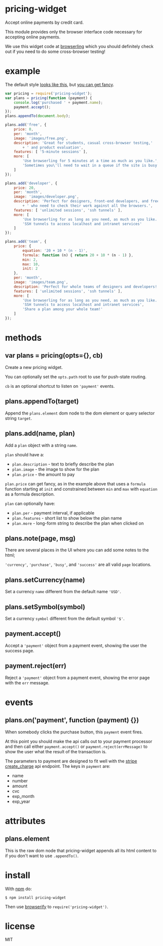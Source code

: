 # pricing-widget

Accept online payments by credit card.

This module provides only the browser interface code necessary for accepting
online payments.

We use this widget code at [browserling](http://browserling.com/) which you
should definitely check out if you need to do some cross-browser testing!

# example

The default style [looks like this](https://substack.net/projects/pricing-widget/basic),
but
[you can get fancy](http://substack.net/projects/pricing-widget/browserling/).

``` js
var pricing = require('pricing-widget');
var plans = pricing(function (payment) {
    console.log('purchased ' + payment.name);
    payment.accept();
});
plans.appendTo(document.body);

plans.add('free', {
    price: 0,
    per: 'month',
    image: 'images/free.png',
    description: 'Great for students, casual cross-browser testing,'
        + ' and product evaluation',
    features: [ '5-minute sessions' ],
    more: [
        'Use browserling for 5 minutes at a time as much as you like.',
        'Sometimes you\'ll need to wait in a queue if the site is busy.'
    ]
});

plans.add('developer', {
    price: 20,
    per: 'month',
    image: 'images/developer.png',
    description: 'Perfect for designers, front-end developers, and freelancers'
        + ' who need to check their work against all the browsers.',
    features: [ 'unlimited sessions', 'ssh tunnels' ],
    more: [
        'Use browserling for as long as you need, as much as you like.',
        'SSH tunnels to access localhost and intranet services'
    ]
});

plans.add('team', {
    price: {
        equation: '20 + 10 * (n - 1)',
        formula: function (n) { return 20 + 10 * (n - 1) },
        min: 2,
        max: 10,
        init: 2
    },
    per: 'month',
    image: 'images/team.png',
    description: 'Perfect for whole teams of designers and developers!',
    features: [ 'unlimited sessions', 'ssh tunnels' ],
    more: [
        'Use browserling for as long as you need, as much as you like.',
        'SSH tunnels to access localhost and intranet services',
        'Share a plan among your whole team!'
    ]
});
```
# methods

## var plans = pricing(opts={}, cb)

Create a new pricing widget.

You can optionally set the `opts.path` root to use for push-state routing.

`cb` is an optional shortcut to listen on `'payment'` events.

## plans.appendTo(target)

Append the `plans.element` dom node to the dom element or query selector string
`target`.

## plans.add(name, plan)

Add a `plan` object with a string `name`.

`plan` should have a:

* `plan.description` - text to briefly describe the plan
* `plan.image` - the image to show for the plan
* `plan.price` - the amount to pay

`plan.price` can get fancy, as in the example above that uses a `formula`
function starting at `init` and constrained between `min` and `max` with
`equation` as a formula description.


`plan` can optionally have:

* `plan.per` - payment interval, if applicable
* `plan.features` - short list to show below the plan name
* `plan.more` - long-form string to describe the plan when clicked on

## plans.note(page, msg)

There are several places in the UI where you can add some notes to the html;

`'currency'`, `'purchase'`, `'busy'`, and `'success'` are all valid `page`
locations.

## plans.setCurrency(name)

Set a currency `name` different from the default name `'USD'`.

## plans.setSymbol(symbol)

Set a currency `symbol` different from the default symbol `'$'`.

## payment.accept()

Accept a `'payment'` object from a payment event, showing the user the success
page.

## payment.reject(err)

Reject a `'payment'` object from a payment event, showing the error page with
the `err` message.

# events

## plans.on('payment', function (payment) {})

When somebody clicks the purchase button, this `payment` event fires.

At this point you should make the api calls out to your payment processor and
then call either `payment.accept()` or `payment.reject(errMessage)` to show the
user what the result of the transaction is.

The parameters to payment are designed to fit well with the
[stripe create_charge](https://stripe.com/docs/api#create_charge) api endpoint.
The keys in `payment` are:

* name
* number
* amount
* cvc
* exp_month
* exp_year

# attributes

## plans.element

This is the raw dom node that pricing-widget appends all its html content to if
you don't want to use `.appendTo()`.

# install

With [npm](https://npmjs.org) do:

```
$ npm install pricing-widget
```

Then use [browserify](http://browserify.org) to `require('pricing-widget')`.

# license

MIT
